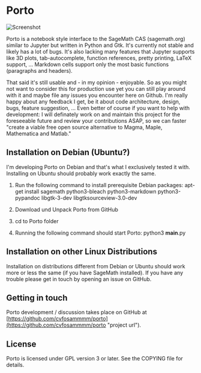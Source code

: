 # Porto

![Screenshot](https://github.com/cvfosammmm/Porto/raw/master/resources/images/screenshots/2017-12-25.png)

Porto is a notebook style interface to the SageMath CAS (sagemath.org) similar to Jupyter but written in Python and Gtk. It's currently not stable and likely has a lot of bugs. It's also lacking many features that Jupyter supports like 3D plots, tab-autocomplete, function references, pretty printing, LaTeX support, ... Markdown cells support only the most basic functions (paragraphs and headers).

That said it's still usable and - in my opinion - enjoyable. So as you might not want to consider this for production use yet you can still play around with it and maybe file any issues you encounter here on Github. I'm really happy about any feedback I get, be it about code architecture, design, bugs, feature suggestion, ... Even better of course if you want to help with development: I will definately work on and maintain this project for the foreseeable future and review your contributions ASAP, so we can faster "create a viable free open source alternative to Magma, Maple, Mathematica and Matlab."

## Installation on Debian (Ubuntu?)

I'm developing Porto on Debian and that's what I exclusively tested it with. Installing on Ubuntu should probably work exactly the same.

1. Run the following command to install prerequisite Debian packages:
apt-get install sagemath python3-bleach python3-markdown python3-pypandoc libgtk-3-dev libgtksourceview-3.0-dev

2. Download und Unpack Porto from GitHub

3. cd to Porto folder

4. Running the following command should start Porto:
python3 __main__.py

## Installation on other Linux Distributions

Installation on distributions different from Debian or Ubuntu should work more or less the same (if you have SageMath installed). If you have any trouble please get in touch by opening an issue on GitHub.

## Getting in touch

Porto development / discussion takes place on GitHub at [https://github.com/cvfosammmm/porto](https://github.com/cvfosammmm/porto "project url").

## License

Porto is licensed under GPL version 3 or later. See the COPYING file for details.
